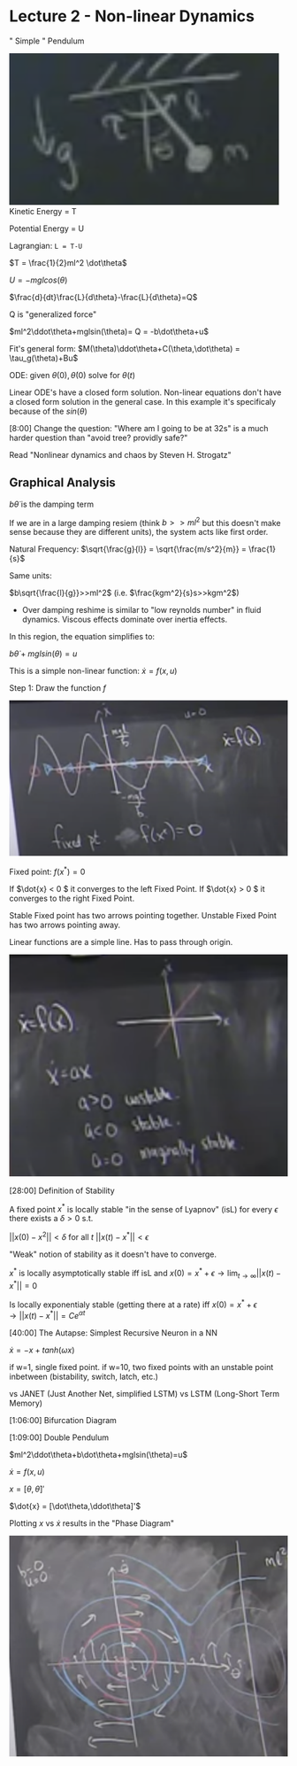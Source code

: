# Lecture 2 - Non-linear Dynamics

" Simple " Pendulum

![pendulum](pen.png)
Kinetic Energy = T

Potential Energy = U

Lagrangian: `L = T-U`

$T = \frac{1}{2}ml^2 \dot\theta$

$U = -mglcos(\theta)$

$\frac{d}{dt}\frac{L}{d\theta}-\frac{L}{d\theta}=Q$

Q is "generalized force"

$ml^2\ddot\theta+mglsin(\theta)= Q = -b\dot\theta+u$ 

Fit's general form: $M(\theta)\ddot\theta+C(\theta,\dot\theta) = \tau_g(\theta)+Bu$

ODE: given $\theta(0), \dot\theta(0)$ solve for $\theta(t)$

Linear ODE's have a closed form solution. Non-linear equations don't have a closed form solution in the general case. In this example it's specificaly because of the $sin(\theta)$

[8:00]
Change the question: "Where am I going to be at 32s" is a much harder question than "avoid tree? providly safe?"

Read "Nonlinear dynamics and chaos by Steven H. Strogatz"

Graphical Analysis
------------------
$b\dot\theta$ is the damping term

If we are in a large damping resiem (think $b>>ml^2$ but this doesn't make sense because they are different units), the system acts like first order.

Natural Frequency: $\sqrt{\frac{g}{l}} = \sqrt{\frac{m/s^2}{m}} = \frac{1}{s}$

Same units: 

$b\sqrt{\frac{l}{g}}>>ml^2$ (i.e. $\frac{kgm^2}{s}s>>kgm^2$)

- Over damping reshime is similar to "low reynolds number" in fluid dynamics. Viscous effects dominate over inertia effects.

In this region, the equation simplifies to:

$b\dot\theta+mglsin(\theta)=u$ 

This is a simple non-linear function:
$\dot{x}=f(x,u)$

Step 1: Draw the function $f$

![image](func.png)

Fixed point: $f(x^*)=0$

If $\dot{x} < 0 $ it converges to the left Fixed Point.
If $\dot{x} > 0 $ it converges to the right Fixed Point.

Stable Fixed point has two arrows pointing together.
Unstable Fixed Point has two arrows pointing away.

Linear functions are a simple line. Has to pass through origin.

![Linear-Func](linear-func.png)

[28:00]
Definition of Stability

A fixed point $x^*$ is locally stable "in the sense of Lyapnov" (isL) for every $\epsilon$ there exists a $\delta>0$ s.t. 

$||x(0)-x^2||<\delta$ for all $t$ $||x(t)-x^*||<\epsilon$

"Weak" notion of stability as it doesn't have to converge.

$x^*$ is locally asymptotically stable iff isL and $x(0)=x^*+\epsilon \to \lim_{t \to \infty} ||x(t)-x^*||=0$

Is locally exponentialy stable (getting there at a rate) iff $x(0)=x^*+\epsilon \to ||x(t)-x^*||=Ce^{\alpha t}$

[40:00]
The Autapse: Simplest Recursive Neuron in a NN

$\dot{x}=-x+tanh(\omega x)$

if w=1, single fixed point.
if w=10, two fixed points with an unstable point inbetween (bistability, switch, latch, etc.)

vs JANET (Just Another Net, simplified LSTM) vs LSTM (Long-Short Term Memory)

[1:06:00]
Bifurcation Diagram

[1:09:00]
Double Pendulum

$ml^2\ddot\theta+b\dot\theta+mglsin(\theta)=u$

$\dot{x}=f(x,u)$

$x = [\theta,\dot\theta]'$

$\dot{x} = [\dot\theta,\ddot\theta]'$

Plotting $x$ vs $\dot{x}$ results in the "Phase Diagram"

![Phase-Diagram](phase-diagram.png)

